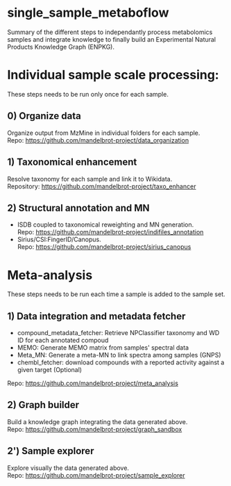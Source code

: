 # single_sample_metaboflow
Summary of the different steps to independantly process metabolomics samples and integrate knowledge to finally build an Experimental Natural Products Knowledge Graph (ENPKG).

# Individual sample scale processing:
These steps needs to be run only once for each sample.

## 0) Organize data
Organize output from MzMine in individual folders for each sample.  
Repo: https://github.com/mandelbrot-project/data_organization

## 1) Taxonomical enhancement
Resolve taxonomy for each sample and link it to Wikidata.  
Repository: https://github.com/mandelbrot-project/taxo_enhancer

## 2) Structural annotation and MN
- ISDB coupled to taxonomical reweighting and MN generation.  
Repo: https://github.com/mandelbrot-project/indifiles_annotation
- Sirius/CSI:FingerID/Canopus.  
Repo: https://github.com/mandelbrot-project/sirius_canopus

# Meta-analysis
These steps needs to be run each time a sample is added to the sample set.

## 1) Data integration and metadata fetcher
- compound_metadata_fetcher: Retrieve NPClassifier taxonomy and WD ID for each annotated compoud
- MEMO: Generate MEMO matrix from samples' spectral data
- Meta_MN: Generate a meta-MN to link spectra among samples (GNPS)
- chembl_fetcher: download compounds with a reported activity against a given target (Optional)

Repo: https://github.com/mandelbrot-project/meta_analysis

## 2) Graph builder
Build a knowledge graph integrating the data generated above.  
Repo: https://github.com/mandelbrot-project/graph_sandbox

## 2') Sample explorer
Explore visually the data generated above.  
Repo: https://github.com/mandelbrot-project/sample_explorer

